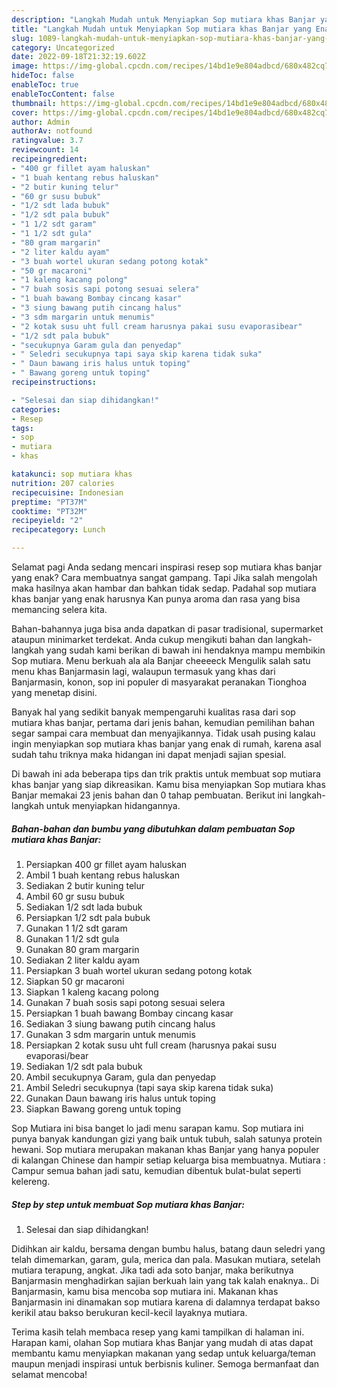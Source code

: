 ```yaml
---
description: "Langkah Mudah untuk Menyiapkan Sop mutiara khas Banjar yang Enak"
title: "Langkah Mudah untuk Menyiapkan Sop mutiara khas Banjar yang Enak"
slug: 1089-langkah-mudah-untuk-menyiapkan-sop-mutiara-khas-banjar-yang-enak
category: Uncategorized
date: 2022-09-18T21:32:19.602Z
image: https://img-global.cpcdn.com/recipes/14bd1e9e804adbcd/680x482cq70/sop-mutiara-khas-banjar-foto-resep-utama.jpg
hideToc: false
enableToc: true
enableTocContent: false
thumbnail: https://img-global.cpcdn.com/recipes/14bd1e9e804adbcd/680x482cq70/sop-mutiara-khas-banjar-foto-resep-utama.jpg
cover: https://img-global.cpcdn.com/recipes/14bd1e9e804adbcd/680x482cq70/sop-mutiara-khas-banjar-foto-resep-utama.jpg
author: Admin
authorAv: notfound
ratingvalue: 3.7
reviewcount: 14
recipeingredient:
- "400 gr fillet ayam haluskan"
- "1 buah kentang rebus haluskan"
- "2 butir kuning telur"
- "60 gr susu bubuk"
- "1/2 sdt lada bubuk"
- "1/2 sdt pala bubuk"
- "1 1/2 sdt garam"
- "1 1/2 sdt gula"
- "80 gram margarin"
- "2 liter kaldu ayam"
- "3 buah wortel ukuran sedang potong kotak"
- "50 gr macaroni"
- "1 kaleng kacang polong"
- "7 buah sosis sapi potong sesuai selera"
- "1 buah bawang Bombay cincang kasar"
- "3 siung bawang putih cincang halus"
- "3 sdm margarin untuk menumis"
- "2 kotak susu uht full cream harusnya pakai susu evaporasibear"
- "1/2 sdt pala bubuk"
- "secukupnya Garam gula dan penyedap"
- " Seledri secukupnya tapi saya skip karena tidak suka"
- " Daun bawang iris halus untuk toping"
- " Bawang goreng untuk toping"
recipeinstructions:

- "Selesai dan siap dihidangkan!"
categories:
- Resep
tags:
- sop
- mutiara
- khas

katakunci: sop mutiara khas 
nutrition: 207 calories
recipecuisine: Indonesian
preptime: "PT37M"
cooktime: "PT32M"
recipeyield: "2"
recipecategory: Lunch

---
```



Selamat pagi Anda sedang mencari inspirasi resep sop mutiara khas banjar yang enak? Cara membuatnya sangat gampang. Tapi Jika salah mengolah maka hasilnya akan hambar dan bahkan tidak sedap. Padahal sop mutiara khas banjar yang enak harusnya Kan punya aroma dan rasa yang bisa memancing selera kita.


Bahan-bahannya juga bisa anda dapatkan di pasar tradisional, supermarket ataupun minimarket terdekat. Anda cukup mengikuti bahan dan langkah-langkah yang sudah kami berikan di bawah ini hendaknya mampu membikin Sop mutiara. Menu berkuah ala ala Banjar cheeeeck Mengulik salah satu menu khas Banjarmasin lagi, walaupun termasuk yang khas dari Banjarmasin, konon, sop ini populer di masyarakat peranakan Tionghoa yang menetap disini.

Banyak hal yang sedikit banyak mempengaruhi kualitas rasa dari sop mutiara khas banjar, pertama dari jenis bahan, kemudian pemilihan bahan segar sampai cara membuat dan menyajikannya. Tidak usah pusing kalau ingin menyiapkan sop mutiara khas banjar yang enak di rumah, karena asal sudah tahu triknya maka hidangan ini dapat menjadi sajian spesial.


Di bawah ini ada beberapa tips dan trik praktis untuk membuat sop mutiara khas banjar yang siap dikreasikan. Kamu bisa menyiapkan Sop mutiara khas Banjar memakai 23 jenis bahan dan 0 tahap pembuatan. Berikut ini langkah-langkah untuk menyiapkan hidangannya.

<!--inarticleads1-->

##### Bahan-bahan dan bumbu yang dibutuhkan dalam pembuatan Sop mutiara khas Banjar:

1. Persiapkan 400 gr fillet ayam haluskan
1. Ambil 1 buah kentang rebus haluskan
1. Sediakan 2 butir kuning telur
1. Ambil 60 gr susu bubuk
1. Sediakan 1/2 sdt lada bubuk
1. Persiapkan 1/2 sdt pala bubuk
1. Gunakan 1 1/2 sdt garam
1. Gunakan 1 1/2 sdt gula
1. Gunakan 80 gram margarin
1. Sediakan 2 liter kaldu ayam
1. Persiapkan 3 buah wortel ukuran sedang potong kotak
1. Siapkan 50 gr macaroni
1. Siapkan 1 kaleng kacang polong
1. Gunakan 7 buah sosis sapi potong sesuai selera
1. Persiapkan 1 buah bawang Bombay cincang kasar
1. Sediakan 3 siung bawang putih cincang halus
1. Gunakan 3 sdm margarin untuk menumis
1. Persiapkan 2 kotak susu uht full cream (harusnya pakai susu evaporasi/bear
1. Sediakan 1/2 sdt pala bubuk
1. Ambil secukupnya Garam, gula dan penyedap
1. Ambil  Seledri secukupnya (tapi saya skip karena tidak suka)
1. Gunakan  Daun bawang iris halus untuk toping
1. Siapkan  Bawang goreng untuk toping


Sop Mutiara ini bisa banget lo jadi menu sarapan kamu. Sop mutiara ini punya banyak kandungan gizi yang baik untuk tubuh, salah satunya protein hewani. Sop mutiara merupakan makanan khas Banjar yang hanya populer di kalangan Chinese dan hampir setiap keluarga bisa membuatnya. Mutiara : Campur semua bahan jadi satu, kemudian dibentuk bulat-bulat seperti kelereng. 

<!--inarticleads2-->

##### Step by step untuk membuat Sop mutiara khas Banjar:


1. Selesai dan siap dihidangkan!

Didihkan air kaldu, bersama dengan bumbu halus, batang daun seledri yang telah dimemarkan, garam, gula, merica dan pala. Masukan mutiara, setelah mutiara terapung, angkat. Jika tadi ada soto banjar, maka berikutnya Banjarmasin menghadirkan sajian berkuah lain yang tak kalah enaknya.. Di Banjarmasin, kamu bisa mencoba sop mutiara ini. Makanan khas Banjarmasin ini dinamakan sop mutiara karena di dalamnya terdapat bakso kerikil atau bakso berukuran kecil-kecil layaknya mutiara. 

Terima kasih telah membaca resep yang kami tampilkan di halaman ini. Harapan kami, olahan Sop mutiara khas Banjar yang mudah di atas dapat membantu kamu menyiapkan makanan yang sedap untuk keluarga/teman maupun menjadi inspirasi untuk berbisnis kuliner. Semoga bermanfaat dan selamat mencoba!
